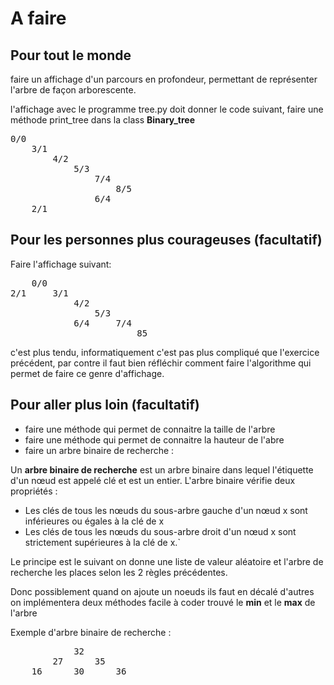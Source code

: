 # A faire

## Pour tout le monde
faire un affichage d'un parcours en profondeur, permettant de représenter
l'arbre de façon arborescente.

l'affichage avec le programme tree.py doit donner le code suivant,
faire une méthode print_tree dans la class **Binary_tree**
<pre>
0/0
	3/1
		4/2
			5/3
				7/4
					8/5
				6/4
	2/1
</pre>

## Pour les personnes plus courageuses (facultatif)
Faire l'affichage suivant:
<pre>
    0/0
2/1     3/1
            4/2
                5/3
            6/4     7/4
                        85
</pre>
c'est plus tendu, informatiquement c'est pas plus compliqué que l'exercice 
précédent, par contre il faut bien réfléchir comment faire l'algorithme
qui permet de faire ce genre d'affichage.


## Pour aller plus loin (facultatif)
- faire une méthode qui permet de connaitre la taille de l'arbre
- faire une méthode qui permet de connaitre la hauteur de l'abre
- faire un arbre binaire de recherche :

Un **arbre binaire de recherche** est un arbre binaire dans lequel l'étiquette d'un nœud est appelé clé et est un entier. L'arbre binaire vérifie deux propriétés :

- Les clés de tous les nœuds du sous-arbre gauche d'un nœud x sont inférieures ou égales à la clé de x
- Les clés de tous les nœuds du sous-arbre droit d'un nœud x sont strictement supérieures à la clé de x.`


Le principe est le suivant on donne une liste de valeur aléatoire et l'arbre
de recherche les places selon les 2 règles précédentes.

Donc possiblement quand on ajoute un noeuds ils faut en décalé d'autres
on implémentera deux méthodes facile à coder trouvé le **min** et le **max** de 
l'arbre

Exemple d'arbre binaire de recherche :
<pre>
            32
        27      35
    16      30      36
</pre>
